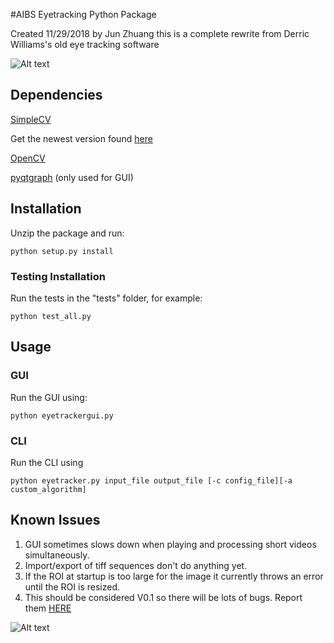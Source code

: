 #AIBS Eyetracking Python Package

Created 11/29/2018 by Jun Zhuang
this is a complete rewrite from Derric Williams's old eye tracking
software

![Alt text](http://i.imgur.com/U0P8p1p.png)

## Dependencies

[SimpleCV](http://simplecv.org/)

Get the newest version found [here](https://github.com/sightmachine/simplecv)

[OpenCV](http://opencv.org/)

[pyqtgraph](http://www.pyqtgraph.org/) (only used for GUI)

## Installation

Unzip the package and run:

    python setup.py install

### Testing Installation

Run the tests in the "tests" folder, for example:

    python test_all.py

## Usage

### GUI

Run the GUI using:

    python eyetrackergui.py

### CLI

Run the CLI using

    python eyetracker.py input_file output_file [-c config_file][-a custom_algorithm]

## Known Issues

1. GUI sometimes slows down when playing and processing short videos simultaneously.
1. Import/export of tiff sequences don't do anything yet.
1. If the ROI at startup is too large for the image it currently throws an error until the ROI is resized.
1. This should be considered V0.1 so there will be lots of bugs.  Report them [HERE](http://jira.corp.alleninstitute.org/browse/MPE/component/10422)

![Alt text](http://i.imgur.com/9U5qwAi.gif)
